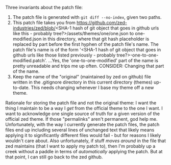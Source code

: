 Three invariants about the patch file:
1. The patch file is generated with `git diff --no-index`, given two paths.
2. This patch file takes you from https://github.com/zed-industries/zed/blob/<SHA-1 hash of git object that goes in github urls like this - probably tree?>/assets/themes/one/one.json to one-modified.json in this directory, where that git hash placeholder is replaced by part before the first hyphen of the patch file's name. The patch file's name is of the form '<SHA-1 hash of git object that goes in github urls like those listed previously - probably tree?>-one-to-one-modified.patch'. ...Yes, the 'one-to-one-modified' part of the name is pretty unreadable and trips me up often. CONSIDER: Changing that part of the name.
3. Keep the name of the "original" (maintained by zed on github) file written in the .gitignore directory in this current directory (themes) up-to-date. This needs changing whenever I base my theme off a new theme.

Rationale for storing the patch file and not the original theme: I want the thing I maintain to be a way I *get* from the official theme to the one I want. I want to acknowledge one single source of truth for a given version of the official zed theme. If those "permalinks" aren't permanent, god help me.
Unfortunately, with the way I currently generate the patch files, the patch files end up including several lines of unchanged text that likely means applying it to significantly different files would fail - but for reasons I likely wouldn't care about.
Also unfortunately, if stuff *moves around* in the file that zed maintains (that I want to apply my patch to), then I'm probably up a creek without a paddle in terms of *automatically* applying the patch. But at that point, I can still go back to the zed github.
